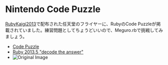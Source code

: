 # Nintendo Code Puzzle

[RubyKaigi2013](http://rubykaigi.org/2013)で配布された任天堂のフライヤーに、RubyのCode Puzzleが掲載されていました。練習問題としてちょうどいいので、Meguro.rbで挑戦してみましょう。

* [Code Puzzle](http://cp1.nintendo.co.jp/)
 * [Ruby 2013.5 "decode the answer"](http://cp1.nintendo.co.jp/ruby.html)
 * ![Original Image](http://cp1.nintendo.co.jp/img/ruby_main.jpg)

